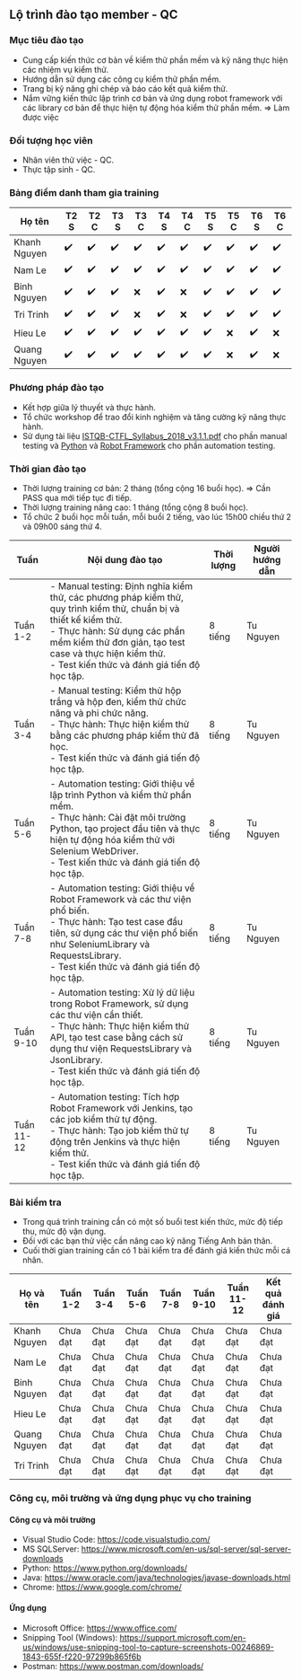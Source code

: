 ## Lộ trình đào tạo member - QC

### Mục tiêu đào tạo
- Cung cấp kiến thức cơ bản về kiểm thử phần mềm và kỹ năng thực hiện các nhiệm vụ kiểm thử.
- Hướng dẫn sử dụng các công cụ kiểm thử phần mềm.
- Trang bị kỹ năng ghi chép và báo cáo kết quả kiểm thử.
- Nắm vững kiến thức lập trình cơ bản và ứng dụng robot framework với các library cơ bản để thực hiện tự động hóa kiểm thử phần mềm.
=> Làm được việc

### Đối tượng học viên
- Nhân viên thử việc - QC.
- Thực tập sinh - QC.

### Bảng điểm danh tham gia training
| Họ tên       | T2 S | T2 C | T3 S | T3 C | T4 S | T4 C | T5 S | T5 C | T6 S | T6 C |
|--------------|------|------|------|------|------|------|------|------|------|------|
| Khanh Nguyen | ✔️   | ✔️   | ✔️   | ✔️   | ✔️   | ✔️   | ✔️   | ✔️   | ✔️   | ✔️   |
| Nam Le       | ✔️   | ✔️   | ✔️   | ✔️   | ✔️   | ✔️   | ✔️   | ✔️   | ✔️   | ✔️   |
| Binh Nguyen  | ✔️   | ✔️   | ✔️   | ❌   | ✔️   | ❌   | ✔️   | ✔️   | ✔️   | ✔️   |
| Tri Trinh    | ✔️   | ✔️   | ✔️   | ❌   | ✔️   | ❌   | ✔️   | ✔️   | ✔️   | ✔️   |
| Hieu Le      | ✔️   | ✔️   | ✔️   | ✔️   | ✔️   | ✔️   | ✔️   | ❌   | ✔️   | ❌   |
| Quang Nguyen | ✔️   | ✔️   | ✔️   | ✔️   | ✔️   | ✔️   | ✔️   | ❌   | ✔️   | ❌   |

### Phương pháp đào tạo
- Kết hợp giữa lý thuyết và thực hành.
- Tổ chức workshop để trao đổi kinh nghiệm và tăng cường kỹ năng thực hành.
- Sử dụng tài liệu [ISTQB-CTFL_Syllabus_2018_v3.1.1.pdf](https://www.istqb.org/downloads/category/62-2018-documents.html) cho phần manual testing và [Python](https://www.python.org/downloads/) và [Robot Framework](https://robotframework.org/#documentation) cho phần automation testing.


### Thời gian đào tạo
- Thời lượng training cơ bản: 2 tháng (tổng cộng 16 buổi học). => Cần PASS qua mới tiếp tục đi tiếp.
- Thời lượng training nâng cao: 1 tháng (tổng cộng 8 buổi học).
- Tổ chức 2 buổi học mỗi tuần, mỗi buổi 2 tiếng, vào lúc 15h00 chiều thứ 2 và 09h00 sáng thứ 4.

| Tuần    | Nội dung đào tạo                                                                             | Thời lượng | Người hướng dẫn |
|---------|-----------------------------------------------------------------------------------------------|------------|----------------|
| Tuần 1-2 | - Manual testing: Định nghĩa kiểm thử, các phương pháp kiểm thử, quy trình kiểm thử, chuẩn bị và thiết kế kiểm thử.<br>- Thực hành: Sử dụng các phần mềm kiểm thử đơn giản, tạo test case và thực hiện kiểm thử.<br>- Test kiến thức và đánh giá tiến độ học tập.  | 8 tiếng     | Tu Nguyen       |
| Tuần 3-4 | - Manual testing: Kiểm thử hộp trắng và hộp đen, kiểm thử chức năng và phi chức năng.<br>- Thực hành: Thực hiện kiểm thử bằng các phương pháp kiểm thử đã học.<br>- Test kiến thức và đánh giá tiến độ học tập. | 8 tiếng     | Tu Nguyen       |
| Tuần 5-6 | - Automation testing: Giới thiệu về lập trình Python và kiểm thử phần mềm.<br>- Thực hành: Cài đặt môi trường Python, tạo project đầu tiên và thực hiện tự động hóa kiểm thử với Selenium WebDriver.<br>- Test kiến thức và đánh giá tiến độ học tập.  | 8 tiếng     | Tu Nguyen       |
| Tuần 7-8 | - Automation testing: Giới thiệu về Robot Framework và các thư viện phổ biến.<br>- Thực hành: Tạo test case đầu tiên, sử dụng các thư viện phổ biến như SeleniumLibrary và RequestsLibrary.<br>- Test kiến thức và đánh giá tiến độ học tập.  | 8 tiếng     | Tu Nguyen       |
| Tuần 9-10 | - Automation testing: Xử lý dữ liệu trong Robot Framework, sử dụng các thư viện cần thiết.<br>- Thực hành: Thực hiện kiểm thử API, tạo test case bằng cách sử dụng thư viện RequestsLibrary và JsonLibrary.<br>- Test kiến thức và đánh giá tiến độ học tập.  | 8 tiếng     | Tu Nguyen       |
| Tuần 11-12 | - Automation testing: Tích hợp Robot Framework với Jenkins, tạo các job kiểm thử tự động.<br>- Thực hành: Tạo job kiểm thử tự động trên Jenkins và thực hiện kiểm thử.<br>- Test kiến thức và đánh giá tiến độ học tập.  | 8 tiếng     | Tu Nguyen       |


### Bài kiểm tra
- Trong quá trình training cần có một số buổi test kiến thức, mức độ tiếp thu, mức độ vận dụng.
- Đối với các bạn thử việc cần nâng cao kỹ năng Tiếng Anh bản thân.
- Cuối thời gian training cần có 1 bài kiểm tra để đánh giá kiến thức mỗi cá nhân.

| Họ và tên     | Tuần 1-2 | Tuần 3-4 | Tuần 5-6 | Tuần 7-8 | Tuần 9-10 | Tuần 11-12 | Kết quả đánh giá |
|---------------|----------|----------|----------|----------|-----------|------------|-----------------|
| Khanh Nguyen   | Chưa đạt | Chưa đạt | Chưa đạt | Chưa đạt | Chưa đạt  | Chưa đạt   | Chưa đạt        |
| Nam Le         | Chưa đạt | Chưa đạt | Chưa đạt | Chưa đạt | Chưa đạt  | Chưa đạt   | Chưa đạt        |
| Binh Nguyen    | Chưa đạt | Chưa đạt | Chưa đạt | Chưa đạt | Chưa đạt  | Chưa đạt   | Chưa đạt        |
| Hieu Le        | Chưa đạt | Chưa đạt | Chưa đạt | Chưa đạt | Chưa đạt  | Chưa đạt   | Chưa đạt        |
| Quang Nguyen   | Chưa đạt | Chưa đạt | Chưa đạt | Chưa đạt | Chưa đạt  | Chưa đạt   | Chưa đạt        |
| Tri Trinh      | Chưa đạt | Chưa đạt | Chưa đạt | Chưa đạt | Chưa đạt  | Chưa đạt   | Chưa đạt        |


### Công cụ, môi trường và ứng dụng phục vụ cho training

#### Công cụ và môi trường
- Visual Studio Code: https://code.visualstudio.com/
- MS SQLServer: https://www.microsoft.com/en-us/sql-server/sql-server-downloads
- Python: https://www.python.org/downloads/
- Java: https://www.oracle.com/java/technologies/javase-downloads.html
- Chrome: https://www.google.com/chrome/

#### Ứng dụng
- Microsoft Office: https://www.office.com/
- Snipping Tool (Windows): https://support.microsoft.com/en-us/windows/use-snipping-tool-to-capture-screenshots-00246869-1843-655f-f220-97299b865f6b
- Postman: https://www.postman.com/downloads/

